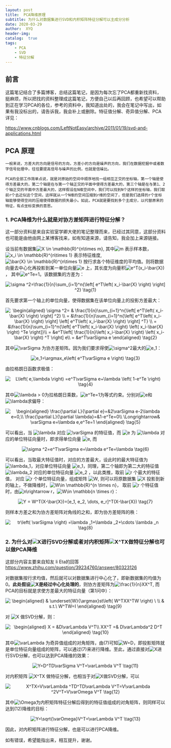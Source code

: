 ```yaml
---
layout: post
title:  PCA降维原理
subtitle: 为什么对数据集进行SVD和内积矩阵特征分解可以主成分分析
date: 2020-03-29
author:  XYQ
header-img: 
catalog:  true
tags:
    - PCA
    - SVD
    - 特征分解
---
```


## 前言

这篇笔记结合了多篇博客，总结这篇笔记，是因为每次忘了PCA都重新找资料，挺麻烦，所以把找的资料整理成这篇笔记，方便自己以后再回顾，也希望可以帮助到正在学习PCA的各位，参考的资料中，我知道出处的，我会在笔记中写出，如果有我没标出的，请告诉我，我会补上或删除。特征值分解、奇异值分解、PCA详见：

 https://www.cnblogs.com/LeftNotEasy/archive/2011/01/19/svd-and-applications.html 

## PCA 原理

 	一般来说，方差大的方向是信号的方向，方差小的方向是噪声的方向，我们在数据挖掘中或者数字信号处理中，往往要提高信号与噪声的比例，也就是信噪比。

 	PCA的全部工作简单点说，就是对原始的空间中顺序地找一组相互正交的坐标轴，第一个轴是使得方差最大的，第二个轴是在与第一个轴正交的平面中使得方差最大的，第三个轴是在与第1、2个轴正交的平面中方差最大的，这样假设在N维空间中，我们可以找到N个这样的坐标轴，我们取前r个去近似这个空间，这样就从一个N维的空间压缩到r维的空间了，但是我们选择的r个坐标轴能够使得空间的压缩使得数据的损失最小。如此，PCA就是要找到多个主成分，以代替原来的特征，有点坐标变换的意思。

### 1. PCA降维为什么就是对协方差矩阵进行特征分解？

这一部分资料是来自实验室学卿大佬的笔记整理而来，已经过其同意，这部分资料也可能是由他由网上某博客找来，如有知道来源，请告知，我会加上来源链接。

设当前有数据集<img src="https://www.zhihu.com/equation?tex=X%20%5Cin%20%5Cmathbb%7BR%7D%5E%7Bn%5Ctimes%20m%7D" alt="X \in \mathbb{R}^{n\times m}" eeimg="1">, 其中<img src="https://www.zhihu.com/equation?tex=m" alt="m" eeimg="1"> 表示样本数，<img src="https://www.zhihu.com/equation?tex=x_i%20%5Cin%20%5Cmathbb%7BR%7D%5E%7Bn%5Ctimes%201%7D" alt="x_i \in \mathbb{R}^{n\times 1}" eeimg="1"> 表示特征维度, <img src="https://www.zhihu.com/equation?tex=%5Cbar%7BX%7D%20%5Cin%20%5Cmathbb%7BR%7D%5E%7Bn%5Ctimes%201%7D" alt="\bar{X} \in \mathbb{R}^{n\times 1}" eeimg="1"> 按行求各个特征维度的平均值。则将数据向量去中心化再投影到某一单位向量<img src="https://www.zhihu.com/equation?tex=e" alt="e" eeimg="1"> 上，其长度为向量积<img src="https://www.zhihu.com/equation?tex=e%5ET(x_i-%5Cbar%7BX%7D)" alt="e^T(x_i-\bar{X})" eeimg="1">， 其中<img src="https://www.zhihu.com/equation?tex=e%5ETe%3D1" alt="e^Te=1" eeimg="1">。该数据集的方差为：
<p align="center"><img src="https://www.zhihu.com/equation?tex=%5Csigma%20%5E2%3D%5Cfrac%7B1%7D%7Bn%7D%5Csum_%7Bi%3D1%7D%5En%7B%5Cleft[%20e%5ET%5Cleft(%20x_i-%5Cbar%7BX%7D%20%5Cright)%20%5Cright]%20%5E2%7D%20%5Ctag%7B1%7D" alt="
\sigma ^2=\frac{1}{n}\sum_{i=1}^n{\left[ e^T\left( x_i-\bar{X} \right) \right] ^2} \tag{1}
" eeimg="1"></p>
首先要求第一个轴上的单位向量，使得数据集在该单位向量上的投影方差最大：
<p align="center"><img src="https://www.zhihu.com/equation?tex=%5Cbegin%7Baligned%7D
%5Csigma%20%5E2%3D%20%26%20%5Cfrac%7B1%7D%7Bn%7D%5Csum_%7Bi%3D1%7D%5En%7B%5Cleft[%20e%5ET%5Cleft(%20x_i-%5Cbar%7BX%7D%20%5Cright)%20%5Cright]%20%5E2%7D%20%5C%5C
%3D%20%26%5Cfrac%7B1%7D%7Bn%7D%5Csum_%7Bi%3D1%7D%5En%7B%5Cleft[%20e%5ET%5Cleft(%20x_i-%5Cbar%7BX%7D%20%5Cright)%20%5Cright]%20%5Cleft[%20e%5ET%5Cleft(%20x_i-%5Cbar%7BX%7D%20%5Cright)%20%5Cright]%20%5ET%7D%20%5C%5C
%3D%20%26%5Cfrac%7B1%7D%7Bn%7D%5Csum_%7Bi%3D1%7D%5En%7B%5Cleft[%20e%5ET%5Cleft(%20x_i-%5Cbar%7BX%7D%20%5Cright)%20%5Cleft(%20x_i-%5Cbar%7BX%7D%20%5Cright)%20%5ETe%20%5Cright]%7D%5C%5C
%3D%20%26e%5ET%5Cleft[%20%5Cfrac%7B1%7D%7Bn%7D%5Cleft(%20x_i-%5Cbar%7BX%7D%20%5Cright)%20%5Cleft(%20x_i-%5Cbar%7BX%7D%20%5Cright)%20%5ET%20%5Cright]%20e%5C%5C
%3D%20%26e%5ET%5CvarSigma%20e
%5Cend%7Baligned%7D%20%5Ctag%7B2%7D" alt="
\begin{aligned}
\sigma ^2= & \frac{1}{n}\sum_{i=1}^n{\left[ e^T\left( x_i-\bar{X} \right) \right] ^2} \\
= &\frac{1}{n}\sum_{i=1}^n{\left[ e^T\left( x_i-\bar{X} \right) \right] \left[ e^T\left( x_i-\bar{X} \right) \right] ^T} \\
= &\frac{1}{n}\sum_{i=1}^n{\left[ e^T\left( x_i-\bar{X} \right) \left( x_i-\bar{X} \right) ^Te \right]}\\
= &e^T\left[ \frac{1}{n}\left( x_i-\bar{X} \right) \left( x_i-\bar{X} \right) ^T \right] e\\
= &e^T\varSigma e
\end{aligned} \tag{2}
" eeimg="1"></p>
其中<img src="https://www.zhihu.com/equation?tex=%5CvarSigma" alt="\varSigma" eeimg="1"> 为协方差矩阵。因为我们要求得使<img src="https://www.zhihu.com/equation?tex=%5Csigma%5E2" alt="\sigma^2" eeimg="1">最大的<img src="https://www.zhihu.com/equation?tex=e_1" alt="e_1" eeimg="1">：
<p align="center"><img src="https://www.zhihu.com/equation?tex=e_1%3D%5Cargmax_e%5Cleft(%20e%5ET%5CvarSigma%20e%20%5Cright)%20%5Ctag%7B3%7D" alt="
e_1=\argmax_e\left( e^T\varSigma e \right) \tag{3}
" eeimg="1"></p>
由拉格朗日函数求极值：
<p align="center"><img src="https://www.zhihu.com/equation?tex=L%5Cleft(%20e%2C%5Clambda%20%5Cright)%20%3De%5ET%5CvarSigma%20e%2B%5Clambda%20%5Cleft(%201-e%5ETe%20%5Cright)%20%5Ctag%7B4%7D" alt="
L\left( e,\lambda \right) =e^T\varSigma e+\lambda \left( 1-e^Te \right) \tag{4}
" eeimg="1"></p>
其中<img src="https://www.zhihu.com/equation?tex=%5Clambda%20>%200" alt="\lambda > 0" eeimg="1">为拉格朗日乘数，<img src="https://www.zhihu.com/equation?tex=e%5ETe%3D1" alt="e^Te=1" eeimg="1">为等式约束。分别对<img src="https://www.zhihu.com/equation?tex=e" alt="e" eeimg="1">和<img src="https://www.zhihu.com/equation?tex=%5Clambda" alt="\lambda" eeimg="1">求偏导：
<p align="center"><img src="https://www.zhihu.com/equation?tex=%5Cbegin%7Baligned%7D
%5Cfrac%7B%5Cpartial%20L%7D%7B%5Cpartial%20e%7D%3D%262%5CvarSigma%20e-2%5Clambda%20e%3D0%2C%5C%5C
%5Cfrac%7B%5Cpartial%20L%7D%7B%5Cpartial%20%5Clambda%7D%3D%261-e%5ETe%3D0%5C%5C
%5CLongrightarrow%26%20%5CvarSigma%20e%3D%5Clambda%20e%2Ce%5ETe%3D1
%5Cend%7Baligned%7D%20%5Ctag%7B5%7D" alt="
\begin{aligned}
\frac{\partial L}{\partial e}=&2\varSigma e-2\lambda e=0,\\
\frac{\partial L}{\partial \lambda}=&1-e^Te=0\\
\Longrightarrow& \varSigma e=\lambda e,e^Te=1
\end{aligned} \tag{5}
" eeimg="1"></p>


可以看出，当 <img src="https://www.zhihu.com/equation?tex=%5Clambda" alt="\lambda" eeimg="1"> 对应 <img src="https://www.zhihu.com/equation?tex=%5CvarSigma" alt="\varSigma" eeimg="1"> 的特征值，而 <img src="https://www.zhihu.com/equation?tex=e" alt="e" eeimg="1"> 为 <img src="https://www.zhihu.com/equation?tex=%5Clambda" alt="\lambda " eeimg="1"> 对应的单位特征向量时，即求得单位向量 <img src="https://www.zhihu.com/equation?tex=e" alt="e" eeimg="1">, 而 
<p align="center"><img src="https://www.zhihu.com/equation?tex=%5Csigma%20%5E2%3De%5ET%5CvarSigma%20e%3D%5Clambda%20e%5ETe%3D%5Clambda%20%5Ctag%7B6%7D" alt="
\sigma ^2=e^T\varSigma e=\lambda e^Te=\lambda \tag{6}
" eeimg="1"></p>
可以看出，当取最大特征值时，对应的方差最大，设此时的最大特征值为 <img src="https://www.zhihu.com/equation?tex=%5Clambda_1" alt="\lambda_1" eeimg="1">，对应单位特征向量 <img src="https://www.zhihu.com/equation?tex=e_1" alt="e_1" eeimg="1">，同理，第二个轴即为第二大的特征值 <img src="https://www.zhihu.com/equation?tex=%5Clambda_2" alt="\lambda_2" eeimg="1"> 对应的单位特征向量 <img src="https://www.zhihu.com/equation?tex=e_2" alt="e_2" eeimg="1"> ，以此类推，取前 <img src="https://www.zhihu.com/equation?tex=r" alt="r" eeimg="1"> 个最大的特征值， 对应 <img src="https://www.zhihu.com/equation?tex=r" alt="r" eeimg="1"> 个单位特征向量，组成矩阵 <img src="https://www.zhihu.com/equation?tex=W" alt="W" eeimg="1">, 则可以将原数据集 <img src="https://www.zhihu.com/equation?tex=X" alt="X" eeimg="1"> 投影到新的轴上，不做降维时，<img src="https://www.zhihu.com/equation?tex=W%5Cin%20%5Cmathbb%7BR%7D%5E%7Bn%20%5Ctimes%20n%7D" alt="W\in \mathbb{R}^{n \times n}" eeimg="1">， 取前 <img src="https://www.zhihu.com/equation?tex=r" alt="r" eeimg="1"> 个特征值时，由<img src="https://www.zhihu.com/equation?tex=n%5Crightarrow%20r" alt="n\rightarrow r" eeimg="1">，<img src="https://www.zhihu.com/equation?tex=W%5Cin%20%5Cmathbb%7Bn%20%5Ctimes%20r%7D" alt="W\in \mathbb{n \times r}" eeimg="1">：
<p align="center"><img src="https://www.zhihu.com/equation?tex=Y%20%3D%20W%5ET(X-%5Cbar%7BX%7D)%3D[e_1%2C%20e_2%2C%20%5Cdots%2C%20e_r]%5ET(X-%5Cbar%7BX%7D)%20%5Ctag%7B7%7D" alt="
Y = W^T(X-\bar{X})=[e_1, e_2, \dots, e_r]^T(X-\bar{X}) \tag{7}
" eeimg="1"></p>
则样本方差之和为协方差矩阵对角线的之和，即为协方差矩阵的秩：
<p align="center"><img src="https://www.zhihu.com/equation?tex=tr%5Cleft(%20%5CvarSigma%20%5Cright)%20%3D%5Clambda%20_1%2B%5Clambda%20_2%2B%5Ccdots%20%5Clambda%20_n%20%5Ctag%7B8%7D" alt="
tr\left( \varSigma \right) =\lambda _1+\lambda _2+\cdots \lambda _n \tag{8}
" eeimg="1"></p>

### 2. 为什么对<img src="https://www.zhihu.com/equation?tex=X" alt="X" eeimg="1">进行SVD分解或者对内积矩阵<img src="https://www.zhihu.com/equation?tex=X%5ETX" alt="X^TX" eeimg="1">做特征分解也可以做PCA降维

这部分内容主要来自知友 li Eta的回答 https://www.zhihu.com/question/39234760/answer/80323126 

对数据集按行求均值，然后就可以对数据集进行中心化了，即新数据集的均值为0。**此处假设<img src="https://www.zhihu.com/equation?tex=X" alt="X" eeimg="1">是经过中心化处理的**，则协方差矩阵为<img src="https://www.zhihu.com/equation?tex=%5Cfrac%7B1%7D%7Bn%7DXX%5ET" alt="\frac{1}{n}XX^T" eeimg="1">, 而PCA的目标就是求使方差最大的特征向量（第1问中）：
<p align="center"><img src="https://www.zhihu.com/equation?tex=%5Cbegin%7Baligned%7D
%26%20%5Cunderset%7BW%7D%7B%5Cargmax%7Dst%5Cleft(%20W%5ETXX%5ETW%20%5Cright)%20%5C%20%5C%5C
%26%20s.t.%5C%20W%5ETW%3DI%20
%5Cend%7Baligned%7D%20%5Ctag%7B9%7D" alt="
\begin{aligned}
& \underset{W}{\argmax}st\left( W^TXX^TW \right) \ \\
& s.t.\ W^TW=I 
\end{aligned} \tag{9}
" eeimg="1"></p>
对 <img src="https://www.zhihu.com/equation?tex=X" alt="X" eeimg="1"> 做SVD分解，则：
<p align="center"><img src="https://www.zhihu.com/equation?tex=%5Cbegin%7Baligned%7D
X%20%3D%20%26D%5CvarLambda%20V%5ET%5C%5C
XX%5ET%20%3D%26%20D%5CvarLambda%5E2%20D%5ET%20
%5Cend%7Baligned%7D%20%5Ctag%7B10%7D" alt="
\begin{aligned}
X = &D\varLambda V^T\\
XX^T =& D\varLambda^2 D^T 
\end{aligned} \tag{10}
" eeimg="1"></p>
其中<img src="https://www.zhihu.com/equation?tex=%5CvarLambda" alt="\varLambda" eeimg="1"> 为奇异值组成的对角矩阵，由(7)可知<img src="https://www.zhihu.com/equation?tex=W%3DD" alt="W=D" eeimg="1">，即投影矩阵就是单位特征向量组成的矩阵，可以通过(7)来进行降维。至此，通过直接对<img src="https://www.zhihu.com/equation?tex=X" alt="X" eeimg="1">进行SVD分解，也可以达到PCA降维的效果：
<p align="center"><img src="https://www.zhihu.com/equation?tex=Y%3DD%5ETD%5CvarSigma%20V%5ET%3D%5CvarLambda%20V%5ET%20%5Ctag%7B11%7D" alt="
Y=D^TD\varSigma V^T=\varLambda V^T \tag{11}
" eeimg="1"></p>
对内积矩阵 <img src="https://www.zhihu.com/equation?tex=X%5ETX" alt="X^TX" eeimg="1"> 做特征分解，也相当于对<img src="https://www.zhihu.com/equation?tex=X" alt="X" eeimg="1">做SVD分解，可以
<p align="center"><img src="https://www.zhihu.com/equation?tex=X%5ETX%3DV%5CvarLambda%20%5ETD%5ETD%5CvarLambda%20V%5ET%3DV%5CvarLambda%20%5E2V%5ET%3DV%5CvarOmega%20V%5ET%20%5Ctag%7B12%7D" alt="
X^TX=V\varLambda ^TD^TD\varLambda V^T=V\varLambda ^2V^T=V\varOmega V^T \tag{12}
" eeimg="1"></p>
其中<img src="https://www.zhihu.com/equation?tex=%5COmega" alt="\Omega" eeimg="1">为内积矩阵特征分解后得到的特征值组成的对角矩阵，则同样可以达到(12)降维的目标：
<p align="center"><img src="https://www.zhihu.com/equation?tex=Y%3D%5Csqrt%7B%5CvarOmega%7DV%5ET%3D%5CvarLambda%20V%5ET%20%5Ctag%7B13%7D" alt="
Y=\sqrt{\varOmega}V^T=\varLambda V^T \tag{13}
" eeimg="1"></p>
因此，对内积矩阵进行特征分解，也是可以进行PCA降维。

如有错误，希望能指出来，相互提升，谢谢。


